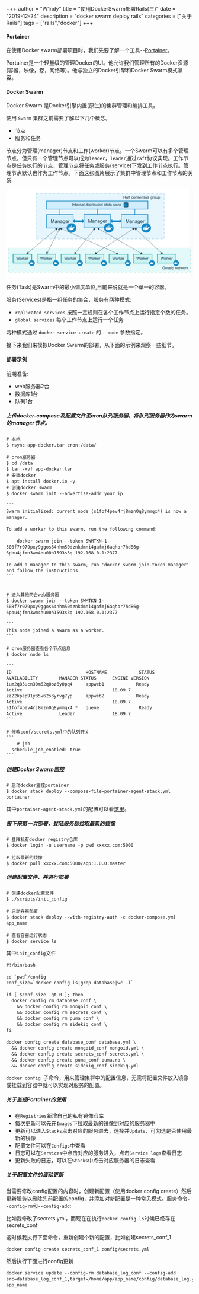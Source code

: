 +++
author = "W1ndy"
title = "使用DockerSwarm部署Rails(三)"
date = "2019-12-24"
description = "docker swarm deploy rails"
categories = ["关于Rails"]
tags = ["rails","docker"]
+++

#### Portainer

在使用Docker swarm部署项目时，我们先要了解一个工具--[Portainer](https://github.com/portainer/portainer)。

Portainer是一个轻量级的管理Docker的UI。他允许我们管理所有的Docker资源(容器，映像，卷，网络等)。他与独立的Docker引擎和Docker Swarm模式兼容。

#### Docker Swarm

Docker Swarm 是Docker引擎内置(原生)的集群管理和编排工具。

使用 `Swarm` 集群之前需要了解以下几个概念。

* 节点
* 服务和任务

节点分为管理(manager)节点和工作(worker)节点。一个Swarm可以有多个管理节点，但只有一个管理节点可以成为`leader`，`leader`通过`raft`协议实现。工作节点是任务执行的节点，管理节点将任务或服务(service)下发到工作节点执行。管理节点默认也作为工作节点。下面这张图片展示了集群中管理节点和工作节点的关系:

![swarm-diagram.png](https://raw.githubusercontent.com/w1ndyz/windy-img/master/img/TlzVUoXOPBNp57I.png)

任务(Task)是Swarm中的最小调度单位,目前来说就是一个单一的容器。

服务(Services)是指一组任务的集合，服务有两种模式:

* `replicated services` 按照一定规则在各个工作节点上运行指定个数的任务。
* `global services` 每个工作节点上运行一个任务

两种模式通过 `docker service create` 的 `--mode` 参数指定。

接下来我们来模拟Docker Swarm的部署，从下面的示例来观察一些细节。

#### 部署示例

前期准备:

* web服务器2台
* 数据库1台
* 队列1台

##### 上传docker-compose及配置文件至cron队列服务器，将队列服务器作为swarm的manager节点。

```shell
# 本地
$ rsync app-docker.tar cron:/data/

# cron服务器
$ cd /data
$ tar -xvf app-docker.tar
# 安装docker
$ apt install docker.io -y
# 创建docker swarm
$ docker swarm init --advertise-addr your_ip

​```
Swarm initialized: current node (s1fof4pev4rj8mzn0q8ymmqx4) is now a manager.

To add a worker to this swarm, run the following command:

    docker swarm join --token SWMTKN-1-508f7r079pxy9ggos64nhm50dznkdmni4gafmj6aqhbr7hd86g-6pbu4jfmn3wm4hu00h1593s3q 192.168.0.1:2377

To add a manager to this swarm, run 'docker swarm join-token manager' and follow the instructions.
​```


# 进入其他两台web服务器
$ docker swarm join --token SWMTKN-1-508f7r079pxy9ggos64nhm50dznkdmni4gafmj6aqhbr7hd86g-6pbu4jfmn3wm4hu00h1593s3q 192.168.0.1:2377

​```
This node joined a swarm as a worker.
​```

# cron服务器查看各个节点信息
$ docker node ls

​```
ID                            HOSTNAME            STATUS              AVAILABILITY        MANAGER STATUS      ENGINE VERSION
ium2q83ucn30m62q0oz6y0pq4     appweb1            Ready               Active                                  18.09.7
zz22kpep91y35v62s3yrvg7yp     appweb2            Ready               Active                                  18.09.7
s1fof4pev4rj8mzn0q8ymmqx4 *   quene               Ready               Active              Leader              18.09.7
​```

# 修改conf/secrets.yml中的队列开关
​```
	# job
  schedule_job_enabled: true
​```
```

##### 创建Docker Swarm监控

```shell
# 启动docker监控portainer
$ docker stack deploy --compose-file=portainer-agent-stack.yml portainer
```

其中`portainer-agent-stack.yml`的配置可以看[这里](https://portainer.readthedocs.io/en/latest/deployment.html)。

##### 接下来第一次部署，登陆服务器拉取最新的镜像

```shell
# 登陆私有docker registry仓库
$ docker login -u username -p pwd xxxxx.com:5000

# 拉取最新的镜像
$ docker pull xxxxx.com:5000/app:1.0.0.master
```

##### 创建配置文件，并进行部署

```shell
# 创建docker配置文件
$ ./scripts/init_config

# 启动容器部署
$ docker stack deploy --with-registry-auth -c docker-compose.yml app_name

# 查看容器运行状态
$ docker service ls
```

其中`init_config`文件

```shell
#!/bin/bash

cd `pwd`/config
conf_size=`docker config ls|grep database|wc -l`

if [ $conf_size -gt 0 ]; then
  docker config rm database_conf \
    && docker config rm mongoid_conf \
    && docker config rm secrets_conf \
    && docker config rm puma_conf \
    && docker config rm sidekiq_conf \
fi

docker config create database_conf database.yml \
  && docker config create mongoid_conf mongoid.yml \
  && docker config create secrets_conf secrets.yml \
  && docker config create puma_conf puma.rb \
  && docker config create sidekiq_conf sidekiq.yml

```

`docker config `子命令，用来管理集群中的配置信息，无需将配置文件放入镜像或挂载到容器中就可以实现对服务的配置。

##### 关于监控Portainer的使用

* 在`Registries`新增自己的私有镜像仓库
* 每次更新可以先在`Images`下拉取最新的镜像到对应的服务器中
* 更新可以进入`Stacks`点击对应的服务进去，选择并`Update`，可勾选是否使用最新的镜像
* 配置文件可以在`Configs`中查看
* 日志可以在`Services`中点击对应的服务进入，点击`Service logs`查看日志
* 更新失败的日志，可以在`Stacks`中点击对应服务器的日志查看

##### 关于配置文件的滚动更新

当需要修改config配置的内容时，创建新配置（使用docker config create）然后更新服务以删除先前配置的config，并添加对新配置是一种常见模式。服务命令`--config-rm`和`--config-add`:

比如我修改了secrets.yml，而现在在执行`docker config ls`时候已经存在secrets_conf

这时候我执行下面命令，重新创建个新的配置，比如创建secrets_conf_1
```shell
docker config create secrets_conf_1 config/secrets.yml
```

然后执行下面进行config更新
```shell
docker service update --config-rm database_log_conf --config-add src=database_log_conf_1,target=/home/app/app_name/config/database_log.yml app_name
```